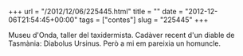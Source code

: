 +++
url = "/2012/12/06/225445.html"
title = ""
date = "2012-12-06T21:54:45+00:00"
tags = ["contes"]
slug = "225445"
+++

Museu d'Onda, taller del taxidermista. Cadàver recent d'un diable de Tasmània: Diabolus Ursinus. Però a mi em pareixia un homuncle.
